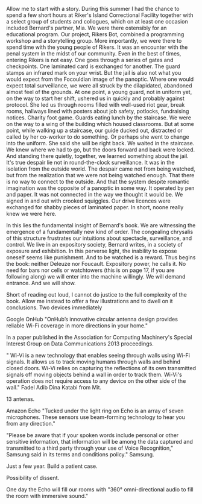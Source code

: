 Allow me to start with a story. During this summer I had the chance to spend a
few short hours at Riker's Island Correctional Facility together with a select
group of students and collogues, which on at least one occasion included
Bernard's partner, Mia. We were there ostensibly for an educational program.
Our project, Rikers Bot, combined a programming workshop and a storytelling
group. More importantly, we were there to spend time with the young people of
Rikers. It was an encounter with the penal system in the midst of our
community. Even in the best of times, entering Rikers is not easy. One goes
through a series of gates and checkpoints. One laminated card is exchanged for
another. The guard stamps an infrared mark on your wrist. But the jail is also
not what you would expect from the Focouldian image of the panoptic. Where one
would expect total surveillance, we were all struck by the dilapidated,
abandoned almost feel of the grounds. At one point, a young guard, not in
uniform yet, on the way to start her shift, ushered us in quickly and probably
against protocol. She led us through rooms filled with well-used riot gear,
break rooms, hallways lined with posters about job safety, potlocks,
fundraising notices. Charity foot game. Guards eating lunch by the staircase.
We were on the way to a wing of the building which housed classrooms. But at
some point, while walking up a staircase, our guide ducked out, distracted or
called by her co-worker to do something. Or perhaps she went to change into
the uniform. She said she will be right back. We waited in the staircase.
We knew where we had to go, but the doors forward and back were locked. And
standing there quietly, together, we learned something about the jail. It's
true despair lie not in round-the-clock surveillance. It was in the isolation
from the outside world. The despair came not from being watched, but from the
realization that we were not being watched enough. That there is no way to
connect to the outside. And that the system despite romantic imagination was
the opposite of a panoptic in some way. It operated by pen and paper. It was
not connected in the way we thought it would be. We signed in and out with
crooked squiggles. Our drive licences were exchanged for shabby pieces of
laminated paper. In short, noone really knew we were here.

In this lies the fundamental insight of Bernard's book. We are witnessing the
emergence of a fundamentally new kind of order. The congealing chrysalis of
this structure frustrates our intuitions about spectacle, surveillance, and
control. We live in an expository society, Bernard writes, in a society of
exposure and exhibition. In this perverse light, the inability to expose
oneself seems like punishment. And to be watched is a reward. Thus begins the
book: neither Deleuze nor Foucault. Expository power, he calls it. No need for
bars nor cells or watchtowers (this is on page 17, if you are following along)
we will enter into the machine willingly. We will demand entrance. And we will
show.

Short of reading out loud, I cannot do justice to the full complexity of the
book. Allow me instead to offer a few illustrations and to dwell on it
conclusions. Two devices immediately 

Google OnHub "OnHub’s innovative circular antenna design provides reliable
Wi-Fi coverage in more directions in your home." 

In a paper published in the Association for Computing Machinery's Special
Interest Group on Data Communications 2013 proceedings.

" Wi-Vi is a new technology
that enables seeing through walls using Wi-Fi signals. It allows us to track
moving humans through walls and behind closed doors. Wi-Vi relies on capturing
the reflections of its own transmitted signals off moving objects behind a
wall in order to track them. Wi-Vi's operation does not require access to any
device on the other side of the wall."  Fadel Adib      Dina Katabi  from Mit.

13 antenas.

Amazon Echo "Tucked under the light ring on Echo is an array of seven
microphones. These sensors use beam-forming technology to hear you from any
direction."

"Please be aware that if your spoken words include personal or other
sensitive information, that information will be among the data captured and
transmitted to a third party through your use of Voice Recognition," Samsung
said in its terms and conditions policy." Samsung.

Just a few year. Build a patient case.

Possibility of dissent.

One day the Echo will fill our rooms with "360° omni-directional audio to fill
the room with immersive sound."
